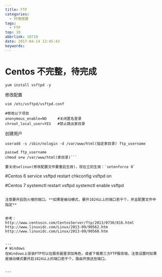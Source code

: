 ```yaml
---
title: FTP
categories:
  - 环境搭建
tags:
  - FTP
top: 10
abbrlink: 10719
date: 2017-04-14 13:45:43
keywords:
---
```


# Centos 不完整，待完成
```
yum install vsftpd -y
```
修改配置
```
vim /etc/vsftpd/vsftpd.conf

#修改以下项目 
anonymous_enable=NO     #关闭匿名登录
chroot_local_user=YES   #禁止跳出家目录
```
创建用户
```
useradd -s /sbin/nologin -d /var/www/html(指定家目录) ftp_username

passwd ftp_username
chmod o+w /var/www/html(家目录)```

要关闭selinux(修改配置文件要重启生效)，现在立刻生效：`setenforce 0`

```
#Centos 6
service vsftpd restart
chkconfig vsftpd on

#Centos 7
systemctl restart vsftpd
systemctl enable vsftpd
```

注意要开启防火墙的端口。**如果是被动模式，要开1024以上的端口若干个，并且配置文件中指定**


参考：
http://www.centoscn.com/CentosServer/ftp/2013/0730/816.html
http://www.linuxidc.com/Linux/2013-09/90562.htm
http://www.linuxidc.com/Linux/2013-09/90560.htm


---
# Windows
在Windows上安装FTP可以在服务器里添加角色，或者下载第三方FTP服务端，注意设置时如果是被动模式要开启1024以上的端口若干个，路由开放这些端口。


---